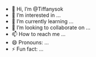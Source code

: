 - 👋 Hi, I’m @Tiffanysok
- 👀 I’m interested in ...
- 🌱 I’m currently learning ...
- 💞️ I’m looking to collaborate on ...
- 📫 How to reach me ...
- 😄 Pronouns: ...
- ⚡ Fun fact: ...

<!---
Tiffanysok/Tiffanysok is a ✨ special ✨ repository because its `README.md` (this file) appears on your GitHub profile.
You can click the Preview link to take a look at your changes.
--->
